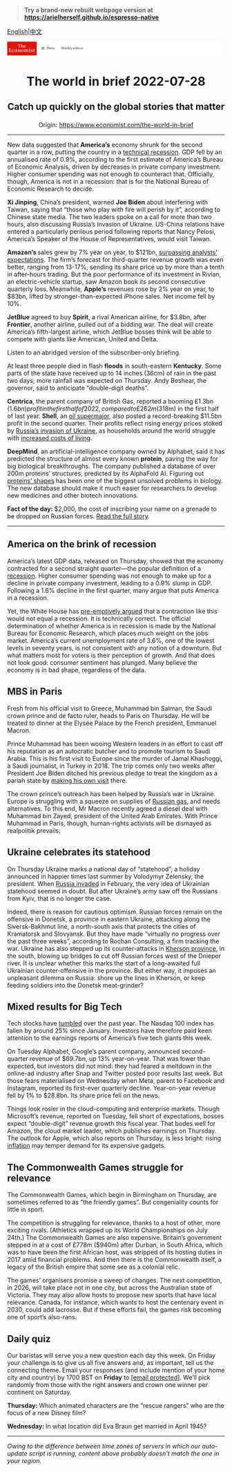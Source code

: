 > **Try a brand-new rebuilt webpage version at https://arielherself.github.io/espresso-native**

[English](https://github.com/arielherself/espresso/blob/main/README.md)|[中文](https://github-com.translate.goog/arielherself/espresso/blob/main/README.md?_x_tr_sl=en&_x_tr_tl=zh-CN&_x_tr_hl=zh-CN&_x_tr_pto=wapp)



![The Economist](menubar.png)

# <p align="center">The world in brief 2022-07-28</p>

## <p align="center">Catch up quickly on the global stories that matter</p>

<p align="center">Origin: <a href="https://www.economist.com/the-world-in-brief">https://www.economist.com/the-world-in-brief</a><hr>

New data suggested that <strong>America’s</strong> economy shrunk for the second quarter in a row, putting the country in a [technical recession](https://www.economist.com/united-states/2022/07/14/even-if-gdp-shrinks-america-may-officially-avoid-a-downturn-for-now). GDP fell by an annualised rate of 0.9%, according to the first estimate of America’s Bureau of Economic Analysis, driven by decreases in private company investment. Higher consumer spending was not enough to counteract that. Officially, though, America is not in a recession: that is for the National Bureau of Economic Research to decide.

<strong>Xi Jinping</strong>, China’s president, warned <strong>Joe Biden</strong> about interfering with Taiwan, saying that “those who play with fire will perish by it”, according to Chinese state media. The two leaders spoke on a call for more than two hours, also discussing Russia’s invasion of Ukraine. US-China relations have entered a particularly perilous period following reports that Nancy Pelosi, America’s Speaker of the House of Representatives, would visit Taiwan.

<strong>Amazon’s </strong>sales grew by 7% year on year, to $121bn, [surpassing analysts’ expectations](https://www.economist.com/leaders/2022/07/27/the-era-of-big-tech-exceptionalism-may-be-over). The firm’s forecast for third-quarter revenue growth was even better, ranging from 13-17%, sending its share price up by more than a tenth in after-hours trading. But the poor performance of its investment in Rivian, an electric-vehicle startup, saw Amazon book its second consecutive quarterly loss. Meanwhile, <strong>Apple’s</strong> revenues rose by 2% year on year, to $83bn, lifted by stronger-than-expected iPhone sales. Net income fell by 10%.

<strong>JetBlue</strong> agreed to buy <strong>Spirit</strong>, a rival American airline, for $3.8bn, after <strong>Frontier</strong>, another airline, pulled out of a bidding war. The deal will create America’s fifth-largest airline, which JetBlue bosses think will be able to compete with giants like American, United and Delta.

Listen to an abridged version of the subscriber-only briefing.

At least three people died in flash <strong>floods</strong> in south-eastern <strong>Kentucky</strong>. Some parts of the state have received up to 14 inches (36cm) of rain in the past two days; more rainfall was expected on Thursday. Andy Beshear, the governor, said to anticipate “double-digit deaths”.

<strong>Centrica</strong>, the parent company of British Gas, reported a booming £1.3bn ($1.6bn) profit in the first half of 2022, compared to £262m ($318m) in the first half of last year. <strong>Shell</strong>, an [oil supermajor](https://www.economist.com/business/2022/07/25/state-run-oil-giants-will-make-or-break-the-energy-transition), also posted a record-breaking $11.5bn profit in the second quarter. Their profits reflect rising energy prices stoked by [Russia’s invasion of Ukraine](https://www.economist.com/ukraine-crisis), as households around the world struggle with [increased costs of living](https://www.economist.com/britain/2022/04/21/a-guide-to-britains-cost-of-living-crunch). 

<strong>DeepMind</strong>, an artificial-intelligence company owned by Alphabet, said it has predicted the structure of almost every known <strong>protein</strong>, paving the way for big biological breakthroughs. The company published a database of over 200m proteins’ structures, predicted by its AlphaFold AI. Figuring out [proteins’ shapes](https://www.economist.com/leaders/2021/07/31/remarkable-progress-has-been-made-in-understanding-the-folding-of-proteins) has been one of the biggest unsolved problems in biology. The new database should make it much easier for researchers to develop new medicines and other biotech innovations.

<strong>Fact of the day: </strong>$2,000, the cost of inscribing your name on a grenade to be dropped on Russian forces. [Read the full story](https://www.economist.com/the-economist-explains/2022/07/27/how-crowdfunding-is-shaping-the-war-in-ukraine).

----------

## America on the brink of recession

America’s latest GDP data, released on Thursday, showed that the economy contracted for a second straight quarter—the popular definition of a [recession](https://www.economist.com/finance-and-economics/2022/07/24/why-it-is-too-early-to-say-the-world-economy-is-in-recession). Higher consumer spending was not enough to make up for a decline in private company investment, leading to a 0.9% slump in GDP. Following a 1.6% decline in the first quarter, many argue that puts America in a recession.

Yet, the White House has [pre-emptively argued](https://www.economist.com/united-states/2022/07/14/even-if-gdp-shrinks-america-may-officially-avoid-a-downturn-for-now) that a contraction like this would not equal a recession. It is technically correct. The official determination of whether America is in recession is made by the National Bureau for Economic Research, which places much weight on the jobs market. America’s current unemployment rate of 3.6%, one of the lowest levels in seventy years, is not consistent with any notion of a downturn. But what matters most for voters is their perception of growth. And that does not look good: consumer sentiment has plunged. Many believe the economy is in bad shape, regardless of the data.

## MBS in Paris

Fresh from his official visit to Greece, Muhammad bin Salman, the Saudi crown prince and de facto ruler, heads to Paris on Thursday. He will be treated to dinner at the Elysée Palace by the French president, Emmanuel Macron.

Prince Muhammad has been wooing Western leaders in an effort to cast off his reputation as an autocratic butcher and to promote tourism to Saudi Arabia. This is his first visit to Europe since the murder of Jamal Khashoggi, a Saudi journalist, in Turkey in 2018. The trip comes only two weeks after President Joe Biden ditched his previous pledge to treat the kingdom as a pariah state by [making his own visit](https://www.economist.com/middle-east-and-africa/2022/07/12/what-does-the-middle-east-offer-america) there. 

The crown prince’s outreach has been helped by Russia’s war in Ukraine. Europe is struggling with a squeeze on supplies of [Russian gas](https://www.economist.com/europe/2022/07/11/europe-is-preparing-for-russian-gas-to-be-cut-off-this-winter), and needs alternatives. To this end, Mr Macron recently agreed a diesel deal with Muhammad bin Zayed, president of the United Arab Emirates. With Prince Muhammad in Paris, though, human-rights activists will be dismayed as realpolitik prevails.

## Ukraine celebrates its statehood

On Thursday Ukraine marks a national day of “statehood”, a holiday announced in happier times last summer by Volodymyr Zelensky, the president. When [Russia invaded](https://www.economist.com/ukraine-crisis) in February, the very idea of Ukrainian statehood seemed in doubt. But after Ukraine’s army saw off the Russians from Kyiv, that is no longer the case.

Indeed, there is reason for cautious optimism. Russian forces remain on the offensive in Donetsk, a province in eastern Ukraine, attacking along the Siversk-Bakhmut line, a north-south axis that protects the cities of Kramatorsk and Slovyansk. But they have made “virtually no progress over the past three weeks”, according to Rochan Consulting, a firm tracking the war. Ukraine has also stepped up its counter-attacks in [Kherson province](https://www.economist.com/europe/2022/07/03/ukraine-prepares-a-counter-offensive-to-retake-kherson-province), in the south, blowing up bridges to cut off Russian forces west of the Dnieper river. It is unclear whether this marks the start of a long-awaited full Ukrainian counter-offensive in the province. But either way, it imposes an unpleasant dilemma on Russia: shore up the lines in Kherson, or keep feeding soldiers into the Donetsk meat-grinder?

## Mixed results for Big Tech

Tech stocks have [tumbled](https://www.economist.com/business/2022/05/14/tech-bubbles-are-bursting-all-over-the-place) over the past year. The Nasdaq 100 index has fallen by around 25% since January. Investors have therefore paid keen attention to the earnings reports of America’s five tech giants this week.

On Tuesday Alphabet, Google’s parent company, announced second-quarter revenue of $69.7bn, up 13% year-on-year. That was lower than expected, but investors did not mind: they had feared a meltdown in the online-ad industry after Snap and Twitter posted poor results last week. But those fears materialised on Wednesday when Meta, parent to Facebook and Instagram, reported its first-ever quarterly decline. Year-on-year revenue fell by 1% to $28.8bn. Its share price fell on the news.

Things look rosier in the cloud-computing and enterprise markets. Though Microsoft’s revenue, reported on Tuesday, fell short of expectations, bosses expect “double-digit” revenue growth this fiscal year. That bodes well for Amazon, the cloud market leader, which publishes earnings on Thursday. The outlook for Apple, which also reports on Thursday, is less bright: rising [inflation](https://www.economist.com/finance-and-economics/2022/06/19/peoples-inflation-expectations-are-rising-and-will-be-hard-to-bring-down) may temper demand for its expensive gadgets.

## The Commonwealth Games struggle for relevance

The Commonwealth Games, which begin in Birmingham on Thursday, are sometimes referred to as “the friendly games”. But congeniality counts for little in sport.

The competition is struggling for relevance, thanks to a host of other, more exciting rivals. (Athletics wrapped up its World Championships on July 24th.) The Commonwealth Games are also expensive. Britain’s government stepped in at a cost of £778m ($940m) after Durban, in South Africa, which was to have been the first African host, was stripped of its hosting duties in 2017 amid financial problems. And then there is the Commonwealth itself, a legacy of the British empire that some see as a colonial relic.

The games’ organisers promise a sweep of changes. The next competition, in 2026, will take place not in one city, but across the Australian state of Victoria. They may also allow hosts to propose new sports that have local relevance. Canada, for instance, which wants to host the centenary event in 2030, could add lacrosse. But if these efforts fail, the games risk becoming one of sport’s also-rans. 

## Daily quiz

Our baristas will serve you a new question each day this week. On Friday your challenge is to give us all five answers and, as important, tell us the connecting theme. Email your responses (and include mention of your home city and country) by 1700 BST on <strong>Friday</strong> to [<span class="__cf_email__" data-cfemail="7b2a0e12013e080b091e0808143b1e181415141612080f55181416">[email&#160;protected]</span>](https://mail.google.com/mail/?view=cm&amp;fs=1&amp;tf=1&amp;to=QuizEspresso@economist.com). We’ll pick randomly from those with the right answers and crown one winner per continent on Saturday.

<strong>Thursday: </strong>Which animated characters are the “rescue rangers” who are the focus of a new Disney film?

<strong>Wednesday: </strong>In what location did Eva Braun get married in April 1945?

----------

*Owing to the difference between time zones of servers in which our auto-update script is running, content above probably doesn't match the one in your region.*
